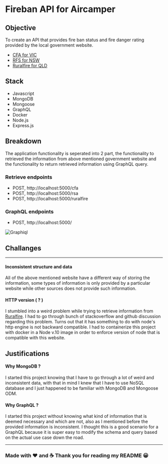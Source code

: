 # Fireban API for Aircamper

## Objective

To create an API that provides fire ban status and fire danger rating provided by the local government website.

* [CFA for VIC](https://www.cfa.vic.gov.au/home)
* [RFS for NSW](https://www.rfs.nsw.gov.au/)
* [Ruralfire for QLD](https://www.ruralfire.qld.gov.au/Pages/Home.aspx)

## Stack
* Javascript
* MongoDB
* Mongoose
* GraphQL
* Docker
* Node.js
* Express.js

## Breakdown

The application functionality is seperated into 2 part, the functionality to retrieved the information from above mentioned government website and the functionality to return retrieved information using GraphQL query. 

### Retrieve endpoints

* POST, http://localhost:5000/cfa
* POST, http://localhost:5000/rsa
* POST, http://localhost:5000/ruralfire

### GraphQL endpoints

* POST, http://localhost:5000/

![Graphiql](https://user-images.githubusercontent.com/42060507/71462677-2a22e200-2808-11ea-9ecb-7816631757e6.png)


## Challanges
---
#### Inconsistent structure and data

All of the above mentioned website have a different way of storing the information, some types of information is only provided by a particular website while other sources does not provide such information.

#### HTTP version ( ? )

I stumbled into a weird problem while trying to retrieve information from [Ruralfire](https://www.ruralfire.qld.gov.au/Pages/Home.aspx). I had to go through bunch of stackoverflow and github discussion regarding this problem. Turns out that it has something to do with node's http engine is not backward compatible. I had to containerize this project with docker in a Node v.10 image in order to enforce version of node that is compatible with this website.

## Justifications

#### Why MongoDB ? 

I started this project knowing that I have to go through a lot of weird and inconsistent data, with that in mind I knew that I have to use NoSQL database and I just happened to be familiar with MongoDB and Mongoose ODM.

#### Why GraphQL ?

I started this project without knowing what kind of information that is deemed necessary and which are not, also as I mentioned before the provided information is inconsistent. I thought this is a good scenario for a GraphQL because it is super easy to modify the schema and query based on the actual use case down the road. 

----

### Made with ❤️ and ☕  Thank you for reading my README 😀
